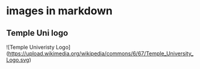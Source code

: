 # images in markdown

## Temple Uni logo
![Temple Univeristy Logo] (https://upload.wikimedia.org/wikipedia/commons/6/67/Temple_University_Logo.svg)

